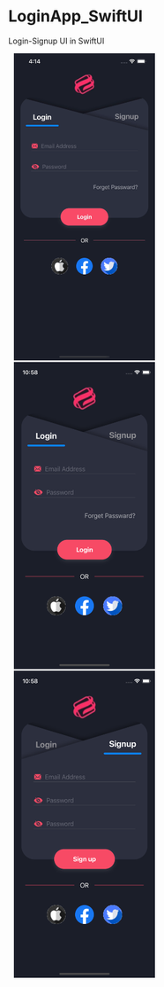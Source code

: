 # LoginApp_SwiftUI
Login-Signup UI in SwiftUI

<img src="/LoginApp/Screen/LoginApp.gif" alt="" width="256" height="554" hspace="10"/>
<img src="/LoginApp/Screen/login.png" alt="" width="256" height="554" hspace="10"/>  <img src="/LoginApp/Screen/signup.png" alt="" width="256" height="554" hspace="10"/> 
